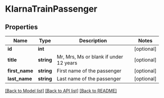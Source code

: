 # KlarnaTrainPassenger

## Properties
Name | Type | Description | Notes
------------ | ------------- | ------------- | -------------
**id** | **int** |  | [optional] 
**title** | **string** | Mr, Mrs, Ms or blank if under 12 years | [optional] 
**first_name** | **string** | First name of the passenger | [optional] 
**last_name** | **string** | Last name of the passenger | [optional] 

[[Back to Model list]](../../README.md#documentation-for-models) [[Back to API list]](../../README.md#documentation-for-api-endpoints) [[Back to README]](../../README.md)

